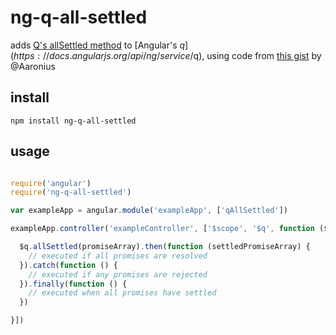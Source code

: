 # ng-q-all-settled

adds [Q's allSettled method](https://github.com/kriskowal/q/wiki/API-Reference#promiseallsettled) to [Angular's $q](https://docs.angularjs.org/api/ng/service/$q), using code from [this gist](https://gist.github.com/Aaronius/46ae4a0f8ff052cd24f0) by @Aaronius

## install

`npm install ng-q-all-settled`

## usage

```js

require('angular')
require('ng-q-all-settled')

var exampleApp = angular.module('exampleApp', ['qAllSettled'])

exampleApp.controller('exampleController', ['$scope', '$q', function ($scope, $q) {

  $q.allSettled(promiseArray).then(function (settledPromiseArray) {
    // executed if all promises are resolved
  }).catch(function () {
    // executed if any promises are rejected
  }).finally(function () {
    // executed when all promises have settled
  })

}])

```
